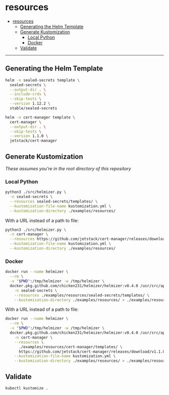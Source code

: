 # resources

- [resources](#resources)
  - [Generating the Helm Template](#generating-the-helm-template)
  - [Generate Kustomization](#generate-kustomization)
    - [Local Python](#local-python)
    - [Docker](#docker)
  - [Validate](#validate)

---

## Generating the Helm Template

```bash
helm -n sealed-secrets template \
  sealed-secrets \
  --output-dir . \
  --include-crds \
  --skip-tests \
  --version 1.12.2 \
  stable/sealed-secrets
```

```bash
helm -n cert-manager template \
  cert-manager \
  --output-dir . \
  --skip-tests \
  --version 1.1.0 \
  jetstack/cert-manager
```

## Generate Kustomization

_These assumes you're in the root directory of this repository_

### Local Python

```bash
python3 ./src/helmizer.py \
  -n sealed-secrets \
  --resources sealed-secrets/templates/ \
  --kustomization-file-name kustomization.yml \
  --kustomization-directory ./examples/resources/
```

With a URL instead of a path to file:

```bash
python3 ./src/helmizer.py \
  -n cert-manager \
  --resources https://github.com/jetstack/cert-manager/releases/download/v1.1.0/cert-manager.yaml \
  --kustomization-file-name kustomization.yml \
  --kustomization-directory ./examples/resources/
```

### Docker

```bash
docker run --name helmizer \
  --rm \
  -v "$PWD":/tmp/helmizer -w /tmp/helmizer \
  docker.pkg.github.com/chicken231/helmizer/helmizer:v0.4.0 /usr/src/app/helmizer.py \
    -n sealed-secrets \
    --resources ./examples/resources/sealed-secrets/templates/ \
    --kustomization-directory ./examples/resources/ > ./examples/resources/kustomization.yaml
```

With a URL instead of a path to file:

```bash
docker run --name helmizer \
  --rm \
  -v "$PWD":/tmp/helmizer -w /tmp/helmizer \
  docker.pkg.github.com/chicken231/helmizer/helmizer:v0.4.0 /usr/src/app/helmizer.py \
    -n cert-manager \
    --resources \
      ./examples/resources/cert-manager/templates/ \
      https://github.com/jetstack/cert-manager/releases/download/v1.1.0/cert-manager.yaml \
    --kustomization-file-name kustomization.yml \
    --kustomization-directory ./examples/resources/ > ./examples/resources/kustomization.yml
```

## Validate

```bash
kubectl kustomize .
```
